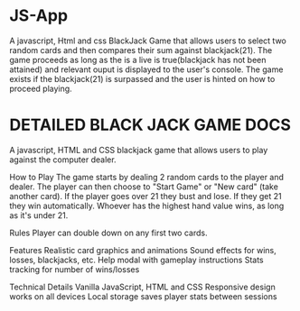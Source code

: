 # JS-App
A javascript, Html  and  css BlackJack Game that allows users to  select two random cards and  then compares their sum  against blackjack(21). The game proceeds as long as the is a live is true(blackjack has not been attained) and relevant ouput  is displayed to  the user's console. The game exists if the blackjack(21) is surpassed and the user is hinted on how to proceed playing.


# DETAILED BLACK JACK GAME DOCS
A javascript, HTML and CSS blackjack game that allows users to play against the computer dealer.

How to Play
The game starts by dealing 2 random cards to the player and dealer.
The player can then choose to "Start Game"  or "New card" (take another card).
If the player goes over 21 they bust and lose. If they get 21 they win automatically.
Whoever has the highest hand value wins, as long as it's under 21.

Rules
Player can double down on any first two cards.

Features
Realistic card graphics and animations
Sound effects for wins, losses, blackjacks, etc.
Help modal with gameplay instructions
Stats tracking for number of wins/losses

Technical Details
Vanilla JavaScript, HTML and CSS
Responsive design works on all devices
Local storage saves player stats between sessions